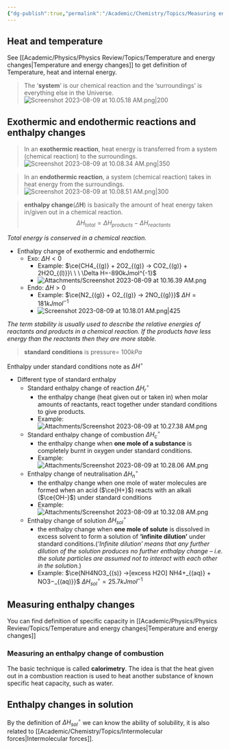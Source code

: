 ```yaml
---
{"dg-publish":true,"permalink":"/Academic/Chemistry/Topics/Measuring energy changes/"}
---
```


## Heat and temperature
See [[Academic/Physics/Physics Review/Topics/Temperature and energy changes\|Temperature and energy changes]] to get definition of Temperature, heat and internal energy.

>The ‘**system**’ is our chemical reaction and the ‘surroundings’ is everything else in the Universe.![Screenshot 2023-08-09 at 10.05.18 AM.png|200](/img/user/Attachments/Screenshot%202023-08-09%20at%2010.05.18%20AM.png)

## Exothermic and endothermic reactions and enthalpy changes
>In an **exothermic reaction**, heat energy is transferred from a system (chemical reaction) to the surroundings.![Screenshot 2023-08-09 at 10.08.34 AM.png|350](/img/user/Attachments/Screenshot%202023-08-09%20at%2010.08.34%20AM.png)

>In an **endothermic reaction**, a system (chemical reaction) takes in heat energy from the surroundings.![Screenshot 2023-08-09 at 10.08.51 AM.png|300](/img/user/Attachments/Screenshot%202023-08-09%20at%2010.08.51%20AM.png)

>**enthalpy change**($\Delta \textbf{H}$) is basically the amount of heat energy taken in/given out in a chemical reaction.
>$$\Delta H_{total}=\Delta H_{products}-\Delta H_{reactants}$$

*Total energy is conserved in a chemical reaction.*

- Enthalpy change of exothermic and endothermic
	- Exo: $\Delta H<0$ 
		- Example: $\ce{CH4_{(g)} + 2O2_{(g)} -> CO2_{(g)} + 2H2O_{(l)}}\ \ \ \Delta H=-890kJmol^{-1}$
		- ![Attachments/Screenshot 2023-08-09 at 10.16.39 AM.png](/img/user/Attachments/Screenshot%202023-08-09%20at%2010.16.39%20AM.png)
	- Endo: $\Delta H>0$ 
		- Example: $\ce{N2_{(g)} + O2_{(g)} → 2NO_{(g)}}$     $\Delta H=181kJmol^{-1}$ 
		- ![Screenshot 2023-08-09 at 10.18.01 AM.png|425](/img/user/Attachments/Screenshot%202023-08-09%20at%2010.18.01%20AM.png)

*The term stability is usually used to describe the relative energies of reactants and products in a chemical reaction. If the products have less energy than the reactants then they are more stable.*

>**standard conditions** is pressure= $100kPa$ 

Enthalpy under standard conditions note as $\Delta H^{\circ}$ 

- Different type of standard enthalpy
	- Standard enthalpy change of reaction $\Delta H^{\circ}_r$ 
		- the enthalpy change (heat given out or taken in) when molar amounts of reactants, react together under standard conditions to give products.
		- Example: ![Attachments/Screenshot 2023-08-09 at 10.27.38 AM.png](/img/user/Attachments/Screenshot%202023-08-09%20at%2010.27.38%20AM.png)
	- Standard enthalpy change of combustion $\Delta H^{\circ}_c$ 
		- the enthalpy change when **one mole of a substance** is completely burnt in oxygen under standard conditions.
		- Example: ![Attachments/Screenshot 2023-08-09 at 10.28.06 AM.png](/img/user/Attachments/Screenshot%202023-08-09%20at%2010.28.06%20AM.png)
	- Enthalpy change of neutralisation $\Delta H^{\circ}_n$
		- the enthalpy change when one mole of water molecules are formed when an acid ($\ce{H+}$) reacts with an alkali ($\ce{OH-}$) under standard conditions
		- Example: ![Attachments/Screenshot 2023-08-09 at 10.32.08 AM.png](/img/user/Attachments/Screenshot%202023-08-09%20at%2010.32.08%20AM.png)
	- Enthalpy change of solution $\Delta H^{\circ}_{sol}$ 
		- the enthalpy change when **one mole of solute** is dissolved in excess solvent to form a solution of **‘infinite dilution’** under standard conditions.(*‘Infinite dilution’ means that any further dilution of the solution produces no further enthalpy change – i.e. the solute particles are assumed not to interact with each other in the solution.*)
		- Example: $\ce{NH4NO3_{(s)} ->[excess H2O] NH4+_{(aq)} + NO3−_{(aq)}}$ $\Delta H^{\circ}_{sol}=25.7 kJ mol^{-1}$ 



## Measuring enthalpy changes
You can find definition of specific capacity in [[Academic/Physics/Physics Review/Topics/Temperature and energy changes\|Temperature and energy changes]]  

### Measuring an enthalpy change of combustion
The basic technique is called **calorimetry**. The idea is that the heat given out in a combustion reaction is used to heat another substance of known specific heat capacity, such as water.

## Enthalpy changes in solution

By the definition of $\Delta H^{\circ}_{sol}$ we can know the ability of solubility, it is also related to [[Academic/Chemistry/Topics/Intermolecular forces\|Intermolecular forces]]. 




